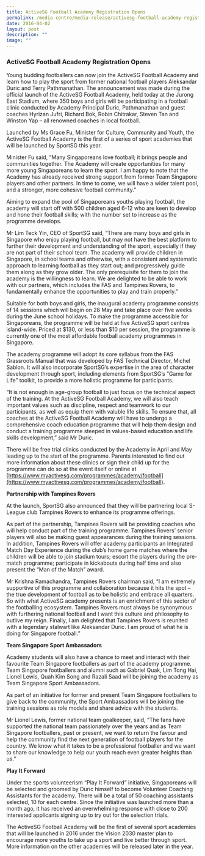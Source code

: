 ```yaml
---
title: ActiveSG Football Academy Registration Opens
permalink: /media-centre/media-release/activesg-football-academy-registration-opens/
date: 2016-04-02
layout: post
description: ""
image: ""
---
```

### **ActiveSG Football Academy Registration Opens**

Young budding footballers can now join the ActiveSG Football Academy and learn how to play the sport from former national football players Aleksandar Duric and Terry Pathmanathan. The announcement was made during the official launch of the ActiveSG Football Academy, held today at the Jurong East Stadium, where 350 boys and girls will be participating in a football clinic conducted by Academy Principal Duric, Pathmanathan and guest coaches Hyrizan Jufri, Richard Bok, Robin Chitrakar, Steven Tan and Winston Yap – all renowned coaches in local football.  
  
Launched by Ms Grace Fu, Minister for Culture, Community and Youth, the ActiveSG Football Academy is the first of a series of sport academies that will be launched by SportSG this year.  
  
Minister Fu said, “Many Singaporeans love football; it brings people and communities together. The Academy will create opportunities for many more young Singaporeans to learn the sport. I am happy to note that the Academy has already received strong support from former Team Singapore players and other partners. In time to come, we will have a wider talent pool, and a stronger, more cohesive football community.”  
  
Aiming to expand the pool of Singaporeans youths playing football, the academy will start off with 500 children aged 6-12 who are keen to develop and hone their football skills; with the number set to increase as the programme develops.  
  
Mr Lim Teck Yin, CEO of SportSG said, “There are many boys and girls in Singapore who enjoy playing football, but may not have the best platform to further their development and understanding of the sport, especially if they are not part of their school team. The academy will provide children in Singapore, in school teams and otherwise, with a consistent and systematic approach to learning football as they start out; and progressively guide them along as they grow older. The only prerequisite for them to join the academy is the willingness to learn. We are delighted to be able to work with our partners, which includes the FAS and Tampines Rovers, to fundamentally enhance the opportunities to play and train properly.”  
  
Suitable for both boys and girls, the inaugural academy programme consists of 14 sessions which will begin on 28 May and take place over five weeks during the June school holidays. To make the programme accessible for Singaporeans, the programme will be held at five ActiveSG sport centres island-wide. Priced at $130, or less than $10 per session, the programme is currently one of the most affordable football academy programmes in Singapore.  
  
The academy programme will adopt its core syllabus from the FAS Grassroots Manual that was developed by FAS Technical Director, Michel Sablon. It will also incorporate SportSG’s expertise in the area of character development through sport, including elements from SportSG’s “Game for Life” toolkit, to provide a more holistic programme for participants.  
  
“It is not enough in age-group football to just focus on the technical aspect of the training. At the ActiveSG Football Academy, we will also teach important values such as discipline, respect and teamwork to our participants, as well as equip them with valuble life skills. To ensure that, all coaches at the ActiveSG Football Academy will have to undergo a comprehensive coach education programme that will help them design and conduct a training programme steeped in values-based education and life skills development,” said Mr Duric.  
  
There will be free trial clinics conducted by the Academy in April and May leading up to the start of the programme. Parents interested to find out more information about these clinics or sign their child up for the programme can do so at the event itself or online at [https://www.myactivesg.com/programmes/academy/football](https://www.myactivesg.com/programmes/academy/football).  
  
**Partnership with Tampines Rovers**  

At the launch, SportSG also announced that they will be partnering local S-League club Tampines Rovers to enhance its programme offerings.  
  
As part of the partnership, Tampines Rovers will be providing coaches who will help conduct part of the training programme. Tampines Rovers’ senior players will also be making guest appearances during the training sessions. In addition, Tampines Rovers will offer academy participants an Integrated Match Day Experience during the club’s home game matches where the children will be able to join stadium tours; escort the players during the pre-match programme; participate in kickabouts during half time and also present the “Man of the Match” award.  
  
Mr Krishna Ramachandra, Tampines Rovers chairman said, “I am extremely supportive of this programme and collaboration because it hits the spot – the true development of football as to be holistic and embrace all quarters. So with what ActiveSG academy presents is an enrichment of this sector of the footballing ecosystem. Tampines Rovers must always be synonymous with furthering national football and I want this culture and philosophy to outlive my reign. Finally, I am delighted that Tampines Rovers is reunited with a legendary stalwart like Aleksandar Duric. I am proud of what he is doing for Singapore football.”  
  
**Team Singapore Sport Ambassadors**  

Academy students will also have a chance to meet and interact with their favourite Team Singapore footballers as part of the academy programme. Team Singapore footballers and alumni such as Gabriel Quak, Lim Tong Hai, Lionel Lewis, Quah Kim Song and Razali Saad will be joining the academy as Team Singapore Sport Ambassadors.  
  
As part of an initiative for former and present Team Singapore footballers to give back to the community, the Sport Ambassadors will be joining the training sessions as role models and share advice with the students.  
  
Mr Lionel Lewis, former national team goalkeeper, said, “The fans have supported the national team passionately over the years and as Team Singapore footballers, past or present, we want to return the favour and help the community find the next generation of football players for the country. We know what it takes to be a professional footballer and we want to share our knowledge to help our youth reach even greater heights than us.”  
  
**Play It Forward**

Under the sports volunteerism “Play It Forward” initiative, Singaporeans will be selected and groomed by Duric himself to become Volunteer Coaching Assistants for the academy. There will be a total of 50 coaching assistants selected, 10 for each centre. Since the initiative was launched more than a month ago, it has received an overwhelming response with close to 200 interested applicants signing up to try out for the selection trials.  
  
The ActiveSG Football Academy will be the first of several sport academies that will be launched in 2016 under the Vision 2030 master plan to encourage more youths to take up a sport and live better through sport. More information on the other academies will be released later in the year.